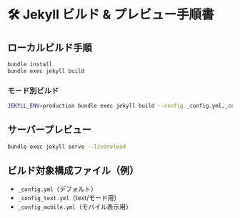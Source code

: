 # 🛠 Jekyll ビルド & プレビュー手順書

## ローカルビルド手順

```bash
bundle install
bundle exec jekyll build
```

### モード別ビルド

```bash
JEKYLL_ENV=production bundle exec jekyll build --config _config.yml,_config_text.yml
```

## サーバープレビュー

```bash
bundle exec jekyll serve --livereload
```

## ビルド対象構成ファイル（例）

- `_config.yml`（デフォルト）
- `_config_text.yml`（text/モード用）
- `_config_mobile.yml`（モバイル表示用）